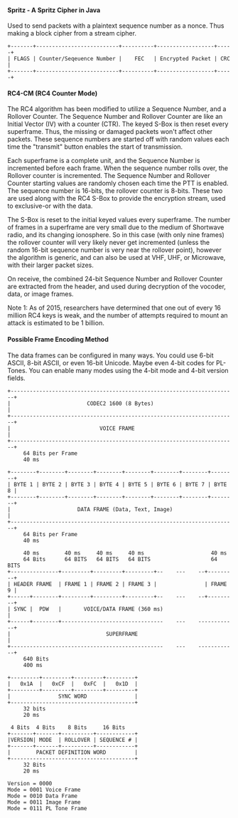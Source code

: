 #### Spritz - A Spritz Cipher in Java

Used to send packets with a plaintext sequence number as a nonce. Thus making a block cipher from a stream cipher.

```
+-------+--------------------------+----------+------------------+-----+
| FLAGS | Counter/Seqeuence Number |    FEC   | Encrypted Packet | CRC |
+-------+--------------------------+----------+------------------+-----+
```
#### RC4-CM (RC4 Counter Mode)

The RC4 algorithm has been modified to utilize a Sequence Number, and a Rollover Counter. The Sequence Number and Rollover Counter are like an Initial Vector (IV) with a counter (CTR). The keyed S-Box is then reset every superframe. Thus, the missing or damaged packets won't affect other packets. These sequence numbers are started off with random values each time the "transmit" button enables the start of transmission.

Each superframe is a complete unit, and the Sequence Number is incremented before each frame. When the sequence number rolls over, the Rollover counter is incremented. The Sequence Number and Rollover Counter starting values are randomly chosen each time the PTT is enabled. The sequence number is 16-bits, the rollover counter is 8-bits. These two are used along with the RC4 S-Box to provide the encryption stream, used to exclusive-or with the data.

The S-Box is reset to the initial keyed values every superframe. The number of frames in a superframe are very small due to the medium of Shortwave radio, and its changing ionosphere. So in this case (with only nine frames) the rollover counter will very likely never get incremented (unless the random 16-bit sequence number is very near the rollover point), however the algorithm is generic, and can also be used at VHF, UHF, or Microwave, with their larger packet sizes.

On receive, the combined 24-bit Sequence Number and Rollover Counter are extracted from the header, and used during decryption of the vocoder, data, or image frames.

Note 1: As of 2015, researchers have determined that one out of every 16 million RC4 keys is weak, and the number of attempts required to mount an attack is estimated to be 1 billion.

#### Possible Frame Encoding Method

The data frames can be configured in many ways. You could use 6-bit ASCII, 8-bit ASCII, or even 16-bit Unicode. Maybe even 4-bit codes for PL-Tones. You can enable many modes using the 4-bit mode and 4-bit version fields.

```
+-----------------------------------------------------------------------+
|                        CODEC2 1600 (8 Bytes)                          |
+-----------------------------------------------------------------------+
|                            VOICE FRAME                                |
+-----------------------------------------------------------------------+
     64 Bits per Frame
     40 ms

+--------+--------+--------+--------+--------+--------+--------+--------+
| BYTE 1 | BYTE 2 | BYTE 3 | BYTE 4 | BYTE 5 | BYTE 6 | BYTE 7 | BYTE 8 |
+--------+--------+--------+--------+--------+--------+--------+--------+
|                     DATA FRAME (Data, Text, Image)                    |
+-----------------------------------------------------------------------+
     64 Bits per Frame
     40 ms

     40 ms        40 ms     40 ms     40 ms                     40 ms   
     64 Bits      64 BITS   64 BITS   64 BITS                   64 BITS
+---------------+---------+---------+---------+--    ---    --+---------+   
| HEADER FRAME  | FRAME 1 | FRAME 2 | FRAME 3 |               | FRAME 9 |   
+------+--------+---------+---------+---------+--    ---    --+---------+   
| SYNC |  PDW   |       VOICE/DATA FRAME (360 ms)                       |   
+------+--------+--------------------------------    ---    ------------+   
|                              SUPERFRAME                               |   
+------------------------------------------------    ---    ------------+   
     640 Bits   
     400 ms   

+---------+---------+---------+---------+
|   0x1A  |   0xCF  |   0xFC  |   0x1D  |
+---------+---------+---------+---------+
|               SYNC WORD               |
+---------------------------------------+
     32 bits
     20 ms

 4 Bits  4 Bits    8 Bits     16 Bits
+-------+-------+----------+------------+
|VERSION| MODE  | ROLLOVER | SEQUENCE # |
+-------+-------+----------+------------+
|        PACKET DEFINITION WORD         |
+---------------------------------------+
     32 Bits
     20 ms

Version = 0000
Mode = 0001 Voice Frame
Mode = 0010 Data Frame
Mode = 0011 Image Frame
Mode = 0111 PL Tone Frame
```
